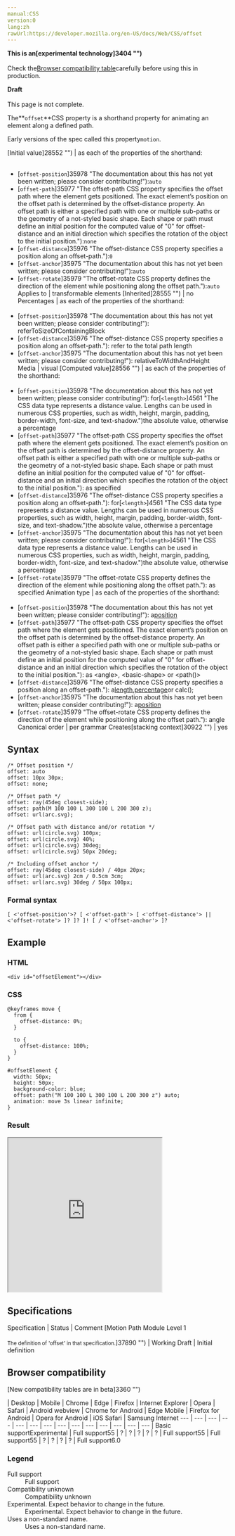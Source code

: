 ```yaml
---
manual:CSS
version:0
lang:zh
rawUrl:https://developer.mozilla.org/en-US/docs/Web/CSS/offset
---
```






**This is an[experimental technology]3404 "")**<br></br>Check the[Browser compatibility table](%33921#Browser_compatibility "")carefully before using this in production.




**Draft**<br></br>This page is not complete.





The**`offset`**CSS property is a shorthand property for animating an element along a defined path.



Early versions of the spec called this property`motion`.



[Initial value]28552 "") | as each of the properties of the shorthand:<br></br>
* [`offset-position`]35978 "The documentation about this has not yet been written; please consider contributing!"):`auto`
* [`offset-path`]35977 "The offset-path CSS property specifies the offset path where the element gets positioned. The exact element’s position on the offset path is determined by the offset-distance property. An offset path is either a specified path with one or multiple sub-paths or the geometry of a not-styled basic shape. Each shape or path must define an initial position for the computed value of "0" for offset-distance and an initial direction which specifies the rotation of the object to the initial position."):`none`
* [`offset-distance`]35976 "The offset-distance CSS property specifies a position along an offset-path."):`0`
* [`offset-anchor`]35975 "The documentation about this has not yet been written; please consider contributing!"):`auto`
* [`offset-rotate`]35979 "The offset-rotate CSS property defines the direction of the element while positioning along the offset path."):`auto` 
Applies to | transformable elements 
[Inherited]28555 "") | no 
Percentages | as each of the properties of the shorthand:<br></br>
* [`offset-position`]35978 "The documentation about this has not yet been written; please consider contributing!"): referToSizeOfContainingBlock
* [`offset-distance`]35976 "The offset-distance CSS property specifies a position along an offset-path."): refer to the total path length
* [`offset-anchor`]35975 "The documentation about this has not yet been written; please consider contributing!"): relativeToWidthAndHeight 
Media | visual 
[Computed value]28556 "") | as each of the properties of the shorthand:<br></br>
* [`offset-position`]35978 "The documentation about this has not yet been written; please consider contributing!"): for[`<length>`]4561 "The <length> CSS data type represents a distance value. Lengths can be used in numerous CSS properties, such as width, height, margin, padding, border-width, font-size, and text-shadow.")the absolute value, otherwise a percentage
* [`offset-path`]35977 "The offset-path CSS property specifies the offset path where the element gets positioned. The exact element’s position on the offset path is determined by the offset-distance property. An offset path is either a specified path with one or multiple sub-paths or the geometry of a not-styled basic shape. Each shape or path must define an initial position for the computed value of "0" for offset-distance and an initial direction which specifies the rotation of the object to the initial position."): as specified
* [`offset-distance`]35976 "The offset-distance CSS property specifies a position along an offset-path."): for[`<length>`]4561 "The <length> CSS data type represents a distance value. Lengths can be used in numerous CSS properties, such as width, height, margin, padding, border-width, font-size, and text-shadow.")the absolute value, otherwise a percentage
* [`offset-anchor`]35975 "The documentation about this has not yet been written; please consider contributing!"): for[`<length>`]4561 "The <length> CSS data type represents a distance value. Lengths can be used in numerous CSS properties, such as width, height, margin, padding, border-width, font-size, and text-shadow.")the absolute value, otherwise a percentage
* [`offset-rotate`]35979 "The offset-rotate CSS property defines the direction of the element while positioning along the offset path."): as specified 
Animation type | as each of the properties of the shorthand:<br></br>
* [`offset-position`]35978 "The documentation about this has not yet been written; please consider contributing!"): a[position](%28332#Interpolation "Values of the <position> data type are interpolated independently for the abscissa and ordinate. As the speed is defined by the same <timing-function> for both, the point will move following a line.")
* [`offset-path`]35977 "The offset-path CSS property specifies the offset path where the element gets positioned. The exact element’s position on the offset path is determined by the offset-distance property. An offset path is either a specified path with one or multiple sub-paths or the geometry of a not-styled basic shape. Each shape or path must define an initial position for the computed value of "0" for offset-distance and an initial direction which specifies the rotation of the object to the initial position."): as &lt;angle&gt;, &lt;basic-shape&gt; or &lt;path()&gt;
* [`offset-distance`]35976 "The offset-distance CSS property specifies a position along an offset-path."): a[length](%4561#Interpolation "Values of the <length> CSS data type are interpolated as real, floating-point numbers."),[percentage](%4567#Interpolation "Values of the <percentage> CSS data type are interpolated as real, floating-point numbers.")or calc();
* [`offset-anchor`]35975 "The documentation about this has not yet been written; please consider contributing!"): a[position](%28332#Interpolation "Values of the <position> data type are interpolated independently for the abscissa and ordinate. As the speed is defined by the same <timing-function> for both, the point will move following a line.")
* [`offset-rotate`]35979 "The offset-rotate CSS property defines the direction of the element while positioning along the offset path."): angle 
Canonical order | per grammar 
Creates[stacking context]30922 "") | yes 


## Syntax<a name="Syntax"></a>

```
/* Offset position */
offset: auto
offset: 10px 30px;
offset: none;

/* Offset path */
offset: ray(45deg closest-side);
offset: path(M 100 100 L 300 100 L 200 300 z);
offset: url(arc.svg);

/* Offset path with distance and/or rotation */
offset: url(circle.svg) 100px;
offset: url(circle.svg) 40%;
offset: url(circle.svg) 30deg;
offset: url(circle.svg) 50px 20deg;

/* Including offset anchor */
offset: ray(45deg closest-side) / 40px 20px;
offset: url(arc.svg) 2cm / 0.5cm 3cm;
offset: url(arc.svg) 30deg / 50px 100px;
```

### Formal syntax<a name="Formal_syntax"></a>

```
[ <'offset-position'>? [ <'offset-path'> [ <'offset-distance'> || <'offset-rotate'> ]? ]? ]! [ / <'offset-anchor'> ]?
```

## Example<a name="Example"></a>

### HTML<a name="HTML"></a>

```
<div id="offsetElement"></div>
```

### CSS<a name="CSS"></a>

```
@keyframes move {
  from {
    offset-distance: 0%;
  }

  to {
    offset-distance: 100%;
  }
}

#offsetElement {
  width: 50px;
  height: 50px;
  background-color: blue;
  offset: path("M 100 100 L 300 100 L 200 300 z") auto;
  animation: move 3s linear infinite;
}
```

### Result<a name="Result"></a>


<iframe src='https://mdn.mozillademos.org/en-US/docs/Web/CSS/offset$samples/Example?revision=1345653' width='350' height='350'></iframe>



## Specifications<a name="Specifications"></a>

Specification | Status | Comment 
[Motion Path Module Level 1<br></br><small>The definition of &#39;offset&#39; in that specification.</small>]37890 "") | Working Draft | Initial definition 


## Browser compatibility<a name="Browser_compatibility"></a>
[New compatibility tables are in beta<i></i>]3360 "")

 | <abbr>Desktop<i></i></abbr> | <abbr>Mobile<i></i></abbr> 
 | <abbr>Chrome<i></i></abbr> | <abbr>Edge<i></i></abbr> | <abbr>Firefox<i></i></abbr> | <abbr>Internet Explorer<i></i></abbr> | <abbr>Opera<i></i></abbr> | <abbr>Safari<i></i></abbr> | <abbr>Android webview<i></i></abbr> | <abbr>Chrome for Android<i></i></abbr> | <abbr>Edge Mobile<i></i></abbr> | <abbr>Firefox for Android<i></i></abbr> | <abbr>Opera for Android<i></i></abbr> | <abbr>iOS Safari<i></i></abbr> | <abbr>Samsung Internet<i></i></abbr> 
 ---  |  ---  |  ---  |  ---  |  ---  |  ---  |  ---  |  ---  |  ---  |  ---  |  ---  |  ---  |  ---  |  ---  | 
Basic support<abbr>Experimental<i></i></abbr> | <abbr>Full support</abbr>55 | <abbr>?</abbr> | <abbr>?</abbr> | <abbr>?</abbr> | <abbr>?</abbr> | <abbr>?</abbr> | <abbr>Full support</abbr>55 | <abbr>Full support</abbr>55 | <abbr>?</abbr> | <abbr>?</abbr> | <abbr>?</abbr> | <abbr>?</abbr> | <abbr>Full support</abbr>6.0 


### Legend<a name="Legend"></a>
<dl><dt id=''><abbr>Full support</abbr></dt><dd>Full support</dd><dt id=''><abbr>Compatibility unknown</abbr></dt><dd>Compatibility unknown</dd><dt id=''><abbr>Experimental. Expect behavior to change in the future.<i></i></abbr></dt><dd>Experimental. Expect behavior to change in the future.</dd><dt id=''><abbr>Uses a non-standard name.<i></i></abbr></dt><dd>Uses a non-standard name.</dd></dl>



